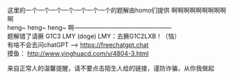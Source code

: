 这里的一个一个一个一个一个一个一个的题解由homo们提供 啊啊啊啊啊啊啊啊啊啊   
heng~ heng~ heng~ 啊————————————————   
题解错了请撅 G1C3 LMY  (doge)   LMY：去撅G1C2LXB！（恼）  
有啥不会去问chatGPT --> https://freechatgpt.chat   
摸鱼： http://www.yinghuacd.com/v/4804-3.html


































来自正常人的温馨提醒，请不要点击陌生人给的链接，谨防诈骗，从你我做起

